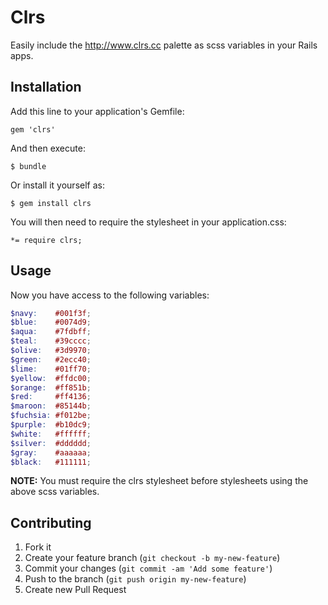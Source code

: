 # Clrs

Easily include the <http://www.clrs.cc> palette as scss variables in your Rails apps.

## Installation

Add this line to your application's Gemfile:

    gem 'clrs'

And then execute:

    $ bundle

Or install it yourself as:

    $ gem install clrs

You will then need to require the stylesheet in your application.css:

```
*= require clrs;
```

## Usage

Now you have access to the following variables:

```scss
$navy:    #001f3f;
$blue:    #0074d9;
$aqua:    #7fdbff;
$teal:    #39cccc;
$olive:   #3d9970;
$green:   #2ecc40;
$lime:    #01ff70;
$yellow:  #ffdc00;
$orange:  #ff851b;
$red:     #ff4136;
$maroon:  #85144b;
$fuchsia: #f012be;
$purple:  #b10dc9;
$white:   #ffffff;
$silver:  #dddddd;
$gray:    #aaaaaa;
$black:   #111111;
```

__NOTE:__ You must require the clrs stylesheet before stylesheets using the above scss variables.

## Contributing

1. Fork it
2. Create your feature branch (`git checkout -b my-new-feature`)
3. Commit your changes (`git commit -am 'Add some feature'`)
4. Push to the branch (`git push origin my-new-feature`)
5. Create new Pull Request
